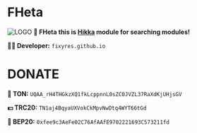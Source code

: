 # FHeta
![LOGO](https://i.imghippo.com/files/YgG2208DgM.jpg)
**🔎 FHeta this is [Hikka](https://github.com/hikariatama/Hikka) module for searching modules!**

**👨‍💻 Developer:** `fixyres.github.io`
# DONATE 
**💎 TON:** `UQAA_rH4THGkzXQ1fkLcppnnL0sZC0JVZL37RaXdKjUHjsGV`

**💵 TRC20:** `TN1aj4BqyaUXVokCkMpvNwDtq4WYT66tGd`

**🏦 BEP20:** `0xfee9c3AeFe02C76AfAAfE9702221693C573211fd`
